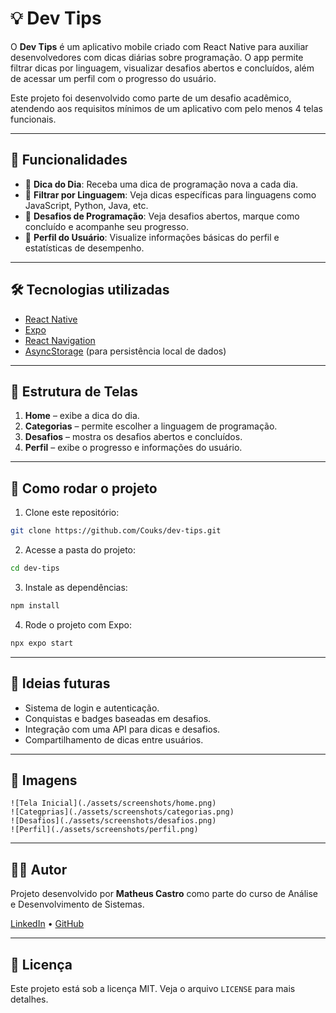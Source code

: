 # 💡 Dev Tips

O **Dev Tips** é um aplicativo mobile criado com React Native para auxiliar desenvolvedores com dicas diárias sobre programação. O app permite filtrar dicas por linguagem, visualizar desafios abertos e concluídos, além de acessar um perfil com o progresso do usuário.

Este projeto foi desenvolvido como parte de um desafio acadêmico, atendendo aos requisitos mínimos de um aplicativo com pelo menos 4 telas funcionais.

---

## 📱 Funcionalidades

- 📆 **Dica do Dia**: Receba uma dica de programação nova a cada dia.
- 🧪 **Filtrar por Linguagem**: Veja dicas específicas para linguagens como JavaScript, Python, Java, etc.
- 🧩 **Desafios de Programação**: Veja desafios abertos, marque como concluído e acompanhe seu progresso.
- 👤 **Perfil do Usuário**: Visualize informações básicas do perfil e estatísticas de desempenho.

---

## 🛠️ Tecnologias utilizadas

- [React Native](https://reactnative.dev/)
- [Expo](https://expo.dev/)
- [React Navigation](https://reactnavigation.org/)
- [AsyncStorage](https://react-native-async-storage.github.io/async-storage/) (para persistência local de dados)

---

## 🧭 Estrutura de Telas

1. **Home** – exibe a dica do dia.
2. **Categorias** – permite escolher a linguagem de programação.
3. **Desafios** – mostra os desafios abertos e concluídos.
4. **Perfil** – exibe o progresso e informações do usuário.

---

## 🚀 Como rodar o projeto

1. Clone este repositório:
```bash
git clone https://github.com/Couks/dev-tips.git
```

2. Acesse a pasta do projeto:
```bash
cd dev-tips
```

3. Instale as dependências:
```bash
npm install
```

4. Rode o projeto com Expo:
```bash
npx expo start
```

---

## 🧠 Ideias futuras

- Sistema de login e autenticação.
- Conquistas e badges baseadas em desafios.
- Integração com uma API para dicas e desafios.
- Compartilhamento de dicas entre usuários.

---

## 📸 Imagens

```
![Tela Inicial](./assets/screenshots/home.png)
![Categprias](./assets/screenshots/categorias.png)
![Desafios](./assets/screenshots/desafios.png)
![Perfil](./assets/screenshots/perfil.png)

```

---

## 🧑‍💻 Autor

Projeto desenvolvido por **Matheus Castro** como parte do curso de Análise e Desenvolvimento de Sistemas.

[LinkedIn](https://www.linkedin.com/in/matheus-castro-araujo/) • [GitHub](https://github.com/Couks)

---

## 📃 Licença

Este projeto está sob a licença MIT. Veja o arquivo `LICENSE` para mais detalhes.